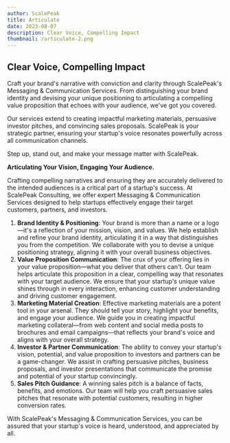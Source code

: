 ```yaml
---
author: ScalePeak
title: Articulate
date: 2023-08-07
description: Clear Voice, Compelling Impact
thumbnail: /articulate-2.png
---
```


## Clear Voice, Compelling Impact

Craft your brand's narrative with conviction and clarity through ScalePeak's Messaging & Communication Services. From distinguishing your brand identity and devising your unique positioning to articulating a compelling value proposition that echoes with your audience, we've got you covered. 

Our services extend to creating impactful marketing materials, persuasive investor pitches, and convincing sales proposals. ScalePeak is your strategic partner, ensuring your startup's voice resonates powerfully across all communication channels. 

Step up, stand out, and make your message matter with ScalePeak.

**Articulating Your Vision, Engaging Your Audience.**

Crafting compelling narratives and ensuring they are accurately delivered to the intended audiences is a critical part of a startup's success. At ScalePeak Consulting, we offer expert Messaging & Communication Services designed to help startups effectively engage their target customers, partners, and investors.

1. **Brand Identity & Positioning**: Your brand is more than a name or a logo—it's a reflection of your mission, vision, and values. We help establish and refine your brand identity, articulating it in a way that distinguishes you from the competition. We collaborate with you to devise a unique positioning strategy, aligning it with your overall business objectives.
2. **Value Proposition Communication**: The crux of your offering lies in your value proposition—what you deliver that others can't. Our team helps articulate this proposition in a clear, compelling way that resonates with your target audience. We ensure that your startup's unique value shines through in every interaction, enhancing customer understanding and driving customer engagement.
3. **Marketing Material Creation**: Effective marketing materials are a potent tool in your arsenal. They should tell your story, highlight your benefits, and engage your audience. We guide you in creating impactful marketing collateral—from web content and social media posts to brochures and email campaigns—that reflects your brand's voice and aligns with your overall strategy.
4. **Investor & Partner Communication**: The ability to convey your startup's vision, potential, and value proposition to investors and partners can be a game-changer. We assist in crafting persuasive pitches, business proposals, and investor presentations that communicate the promise and potential of your startup convincingly.
5. **Sales Pitch Guidance**: A winning sales pitch is a balance of facts, benefits, and emotions. Our team will help you craft persuasive sales pitches that resonate with potential customers, resulting in higher conversion rates.

With ScalePeak's Messaging & Communication Services, you can be assured that your startup's voice is heard, understood, and appreciated by all.